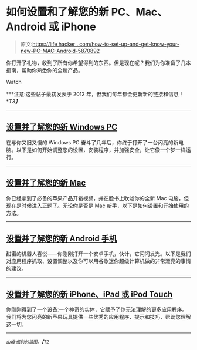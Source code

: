 # 如何设置和了解您的新 PC、Mac、Android 或 iPhone

> 原文:[https://life hacker . com/how-to-set-up-and-get-know-your-new-PC-MAC-Android-5870892](https://lifehacker.com/how-to-set-up-and-get-to-know-your-new-pc-mac-android-5870892)

你打开了礼物，收到了所有你希望得到的东西。但是现在呢？我们为你准备了几本指南，帮助你熟悉你的全新产品。

Watch

***注意:这些帖子最初发表于 2012 年，但我们每年都会更新新的链接和信息！**T3】*

* * *

## [设置并了解您的新 Windows PC](http://lifehacker.com/set-up-and-get-to-know-your-new-windows-pc-5717628)

在与你又旧又慢的 Windows PC 奋斗了几年后，你终于打开了一台闪亮的新电脑。以下是如何开始调整您的设置，安装程序，并加强安全，让它像一个梦一样运行。

* * *

## [设置并了解您的新 Mac](http://lifehacker.com/set-up-and-get-to-know-your-new-mac-5717450)

你已经拿到了必备的苹果产品开箱视频，并在脸书上吹嘘你的全新 Mac 电脑，但现在是时候进入正题了。无论你是否是 Mac 新手，以下是如何设置和开始使用的方法。

* * *

## [设置并了解您的新 Android 手机](http://lifehacker.com/set-up-and-get-to-know-your-new-android-phone-5717356)

甜蜜的机器人喜悦——你刚刚打开一个安卓手机，伙计，它闪闪发光。以下是我们对应用程序抓取、设置调整以及你可以用谷歌迷你超级计算机做的非常漂亮的事情的建议。

* * *

## [设置并了解您的新 iPhone、iPad 或 iPod Touch](http://lifehacker.com/set-up-and-get-to-know-your-new-iphone-ipad-or-ipod-t-5717449)

你刚刚得到了一个设备:一个神奇的实体，它赋予了你无法理解的更多应用程序。我们将为您闪亮的新苹果玩具提供一些优秀的应用程序、提示和技巧，帮助您理解这一切。

* * *

*<small>山姆·伍利的插图。【T2</small>*